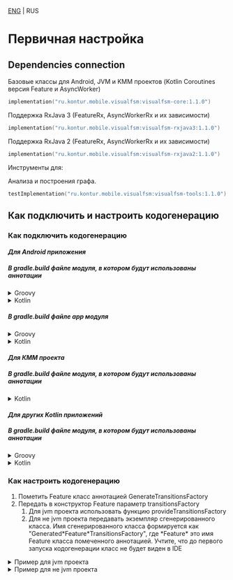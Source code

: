[ENG](../eng/Quickstart-ENG.md) | RUS

# Первичная настройка

## Dependencies connection

Базовые классы для Android, JVM и KMM проектов (Kotlin Coroutines версия Feature и AsyncWorker)

```kotlin
implementation("ru.kontur.mobile.visualfsm:visualfsm-core:1.1.0")
```

Поддержка RxJava 3 (FeatureRx, AsyncWorkerRx и их зависимости)

```kotlin
implementation("ru.kontur.mobile.visualfsm:visualfsm-rxjava3:1.1.0")
```

Поддержка RxJava 2 (FeatureRx, AsyncWorkerRx и их зависимости)

```kotlin
implementation("ru.kontur.mobile.visualfsm:visualfsm-rxjava2:1.1.0")
```

Инструменты для:

Анализа и построения графа.

```kotlin
testImplementation("ru.kontur.mobile.visualfsm:visualfsm-tools:1.1.0")
```

## Как подключить и настроить кодогенерацию

### Как подключить кодогенерацию

#### _Для Android приложения_

##### В gradle.build файле модуля, в котором будут использованы аннотации

<details>
  <summary>Groovy</summary>

```groovy
// Подключаем KSP плагин
plugins {
    id "com.google.devtools.ksp" version "$kspVersion"
}

dependencies {
    // Подключаем AnnotationProcessor
    ksp "ru.kontur.mobile.visualfsm:visualfsm-compiler:1.1.0"
    // Поключаем для удобного получения сгенерированного кода.
    implementation "ru.kontur.mobile.visualfsm:visualfsm-providers:1.1.0"
}
```

</details>
<details>
  <summary>Kotlin</summary>

```kotlin
// Подключаем KSP плагин
plugins {
    id("com.google.devtools.ksp") version "1.6.10-1.0.6"
}

dependencies {
    // Подключаем AnnotationProcessor
    ksp("ru.kontur.mobile.visualfsm:visualfsm-compiler:1.1.0")
    // Поключаем для удобного получения сгенерированного кода.
    implementation("ru.kontur.mobile.visualfsm:visualfsm-providers:1.1.0")
}
```

</details>

##### В gradle.build файле app модуля

<details>
  <summary>Groovy</summary>

```groovy
// Добавляем сгенерированный код в каталоги исходного кода
android {
    ...
    applicationVariants.all { variant ->
        variant.sourceSets.java.each {
            it.srcDirs += "build/generated/ksp/${variant.name}/kotlin"
        }
    }
}
```

</details>
<details>
  <summary>Kotlin</summary>

```kotlin
// Добавляем сгенерированный код в каталоги исходного кода
android {
    ...
    applicationVariants.all {
        kotlin {
            sourceSets {
                getByName(name) {
                    kotlin.srcDir("build/generated/ksp/$name/kotlin")
                }
            }
        }
    }
}
```

</details>

#### _Для КММ проекта_

##### В gradle.build файле модуля, в котором будут использованы аннотации

<details>
  <summary>Kotlin</summary>

```kotlin
plugins {
    kotlin("multiplatform")
    id("com.android.library")
    // Подключаем KSP плагин
    id("com.google.devtools.ksp") version (kspVersion)
}

sourceSets {
    val commonMain by getting {
        dependencies {
            implementation("ru.kontur.mobile.visualfsm:visualfsm-core:1.1.0")
            // Добавляем сгенерированный код в каталоги исходного кода
            kotlin.srcDir("${buildDir.absolutePath}/generated/ksp/")
        }
    }
}

dependencies {
    // Поключаем для удобного получения сгенерированного кода
    add("kspAndroid", "ru.kontur.mobile.visualfsm:visualfsm-compiler:1.1.0")
}
```

</details>

#### _Для других Kotlin приложений_

##### В gradle.build файле модуля, в котором будут использованы аннотации

<details>
  <summary>Groovy</summary>

```groovy
// Подключаем KSP плагин
plugins {
    id "com.google.devtools.ksp" version "$kspVersion"
}

// Добавляем сгенерированный код в каталоги исходного кода
kotlin {
    sourceSets {
        main.kotlin.srcDirs += 'build/generated/ksp/main/kotlin'
        test.kotlin.srcDirs += 'build/generated/ksp/test/kotlin'
    }
}

dependencies {
    // Подключаем AnnotationProcessor
    ksp "ru.kontur.mobile.visualfsm:visualfsm-compiler:1.1.0"
    // Поключаем для удобного получения сгенерированного кода. Только для jvm проектов.
    implementation "ru.kontur.mobile.visualfsm:visualfsm-providers:1.1.0"
}
```

</details>
<details>
  <summary>Kotlin</summary>

```kotlin
// Подключаем KSP плагин
plugins {
    id("com.google.devtools.ksp") version "1.6.10-1.0.6"
}

// Добавляем сгенерированный код в каталоги исходного кода
kotlin {
    sourceSets.main {
        kotlin.srcDir("build/generated/ksp/main/kotlin")
    }
    sourceSets.test {
        kotlin.srcDir("build/generated/ksp/test/kotlin")
    }
}

dependencies {
    // Подключаем AnnotationProcessor
    ksp("ru.kontur.mobile.visualfsm:visualfsm-compiler:1.1.0")
    // Поключаем для удобного получения сгенерированного кода. Только для jvm проектов.
    implementation("ru.kontur.mobile.visualfsm:visualfsm-providers:1.1.0")
}
```

</details>

### Как настроить кодогенерацию

1. Пометить Feature класс аннотацией GenerateTransitionsFactory
2. Передать в конструктор Feature параметр transitionsFactory
    1. Для jvm проекта использовать функцию provideTransitionsFactory
    2. Для не jvm проекта передавать экземпляр сгенерированного класса.
       Имя сгенерированного класса формируется как "Generated\*Feature\*TransitionsFactory",
       где \*Feature\* это имя Feature класса помеченного аннотацией.
       Учтите, что до первого запуска кодогенерации класс не будет виден в IDE

<details>
  <summary>Пример для jvm проекта</summary>

```kotlin
// Используйте Feature для Kotlin Coroutines или FeatureRx для RxJava
@GenerateTransitionsFactory // аннотация для генерации TransitionsFactory
class AuthFeature(initialState: AuthFSMState) : Feature<AuthFSMState, AuthFSMAction>(
    initialState = initialState,
    transitionsFactory = provideTransitionsFactory() // Получаем экземпляр сгенерованной TransitionsFactory
)
```

</details>
<details>
  <summary>Пример для не jvm проекта</summary>

```kotlin
// Используйте Feature для Kotlin Coroutines или FeatureRx для RxJava
@GenerateTransitionsFactory // аннотация для генерации TransitionsFactory
class AuthFeature(initialState: AuthFSMState) : Feature<AuthFSMState, AuthFSMAction>(
    initialState = initialState,
    transitionsFactory = GeneratedAuthFeatureTransitionsFactory()
)
```

</details>
